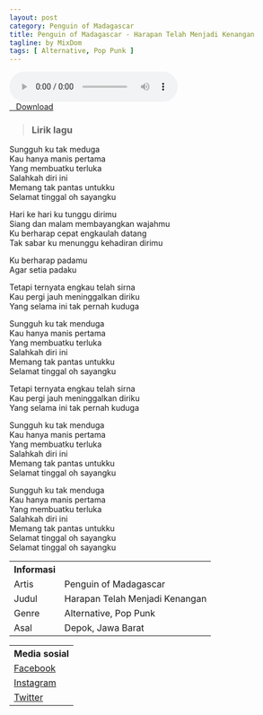 ```yaml
---
layout: post
category: Penguin of Madagascar
title: Penguin of Madagascar - Harapan Telah Menjadi Kenangan
tagline: by MixDom
tags: [ Alternative, Pop Punk ]
---
```


<audio class='js-player' style="--plyr-color-main: #212121;" controls>
<source src="https://drive.google.com/uc?authuser=0&id=1-5ZuaoRtQc8E4s5k2EO8e2ZlxF_dOnwI&export=download" type="audio/mp3">
</audio>

<!--more-->

<div class="post-button text-center">
<a target="_blank" class="btn" href="https://drive.google.com/uc?authuser=0&id=1-5ZuaoRtQc8E4s5k2EO8e2ZlxF_dOnwI&export=download">
<i class="fa fa-caret-down" aria-hidden="true"></i>&nbsp; &nbsp;Download
</a>
</div>

> ### Lirik lagu

Sungguh ku tak meduga <br />
Kau hanya manis pertama <br />
Yang membuatku terluka <br />
Salahkah diri ini <br />
Memang tak pantas untukku <br />
Selamat tinggal oh sayangku

Hari ke hari ku tunggu dirimu <br />
Siang dan malam membayangkan wajahmu <br />
Ku berharap cepat engkaulah datang <br />
Tak sabar ku menunggu kehadiran dirimu

Ku berharap padamu <br />
Agar setia padaku

Tetapi ternyata engkau telah sirna <br />
Kau pergi jauh meninggalkan diriku <br />
Yang selama ini tak pernah kuduga

Sungguh ku tak menduga <br />
Kau hanya manis pertama <br >
Yang membuatku terluka <br />
Salahkah diri ini <br />
Memang tak pantas untukku <br />
Selamat tinggal oh sayangku

Tetapi ternyata engkau telah sirna <br />
Kau pergi jauh meninggalkan diriku <br />
Yang selama ini tak pernah kuduga

Sungguh ku tak menduga <br />
Kau hanya manis pertama <br />
Yang membuatku terluka <br />
Salahkah diri ini <br />
Memang tak pantas untukku <br />
Selamat tinggal oh sayangku

Sungguh ku tak menduga <br />
Kau hanya manis pertama <br />
Yang membuatku terluka <br />
Salahkah diri ini <br />
Memang tak pantas untukku <br />
Selamat tinggal oh sayangku <br />
Selamat tinggal oh sayangku

<table>
<tr>
<th>Informasi</th>
<th></th>
</tr>
<tr>
<td>Artis</td>
<td>Penguin of Madagascar</td>
</tr>
<tr>
<td>Judul</td>
<td>Harapan Telah Menjadi Kenangan</td>
</tr>
<tr>
<td>Genre</td>
<td>Alternative, Pop Punk</td>
</tr>
<tr>
<td>Asal</td>
<td>Depok, Jawa Barat</td>
</tr>
</table>

<table>
<tr>
<th>Media sosial</th>
</tr>
<tr>
<td><a href="https://facebook.com/PENGUINOFMADAGASCARpoppunk" target="_blank">Facebook</a></td>
</tr>
<tr>
<td><a href="https://www.instagram.com/pompoppunk" target="_blank">Instagram</a></td>
</tr>
<tr>
<td><a href="https://twitter.com/POM_poppunk" target="_blank">Twitter</a></td>
</tr>
</table>
